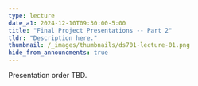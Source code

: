 ```yaml
---
type: lecture
date_a1: 2024-12-10T09:30:00-5:00
title: "Final Project Presentations -- Part 2"
tldr: "Description here."
thumbnail: /_images/thumbnails/ds701-lecture-01.png
hide_from_announcments: true
---
```


Presentation order TBD.

